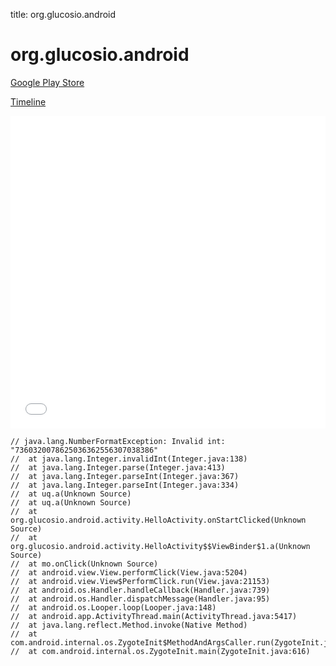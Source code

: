 title: org.glucosio.android

# org.glucosio.android

[Google Play Store](https://play.google.com/store/apps/details?id=org.glucosio.android)

[Timeline](./vis-timeline.html)

<iframe src="./vis-timeline.html" width="100%" height="500px" style="border:none;"></iframe>

```
// java.lang.NumberFormatException: Invalid int: "7360320078625036362556307038386"
// 	at java.lang.Integer.invalidInt(Integer.java:138)
// 	at java.lang.Integer.parse(Integer.java:413)
// 	at java.lang.Integer.parseInt(Integer.java:367)
// 	at java.lang.Integer.parseInt(Integer.java:334)
// 	at uq.a(Unknown Source)
// 	at uq.a(Unknown Source)
// 	at org.glucosio.android.activity.HelloActivity.onStartClicked(Unknown Source)
// 	at org.glucosio.android.activity.HelloActivity$$ViewBinder$1.a(Unknown Source)
// 	at mo.onClick(Unknown Source)
// 	at android.view.View.performClick(View.java:5204)
// 	at android.view.View$PerformClick.run(View.java:21153)
// 	at android.os.Handler.handleCallback(Handler.java:739)
// 	at android.os.Handler.dispatchMessage(Handler.java:95)
// 	at android.os.Looper.loop(Looper.java:148)
// 	at android.app.ActivityThread.main(ActivityThread.java:5417)
// 	at java.lang.reflect.Method.invoke(Native Method)
// 	at com.android.internal.os.ZygoteInit$MethodAndArgsCaller.run(ZygoteInit.java:726)
// 	at com.android.internal.os.ZygoteInit.main(ZygoteInit.java:616)

```



